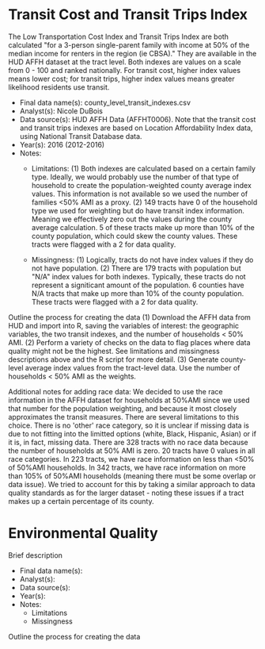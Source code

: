 # Transit Cost and Transit Trips Index

The Low Transportation Cost Index and Transit Trips Index are both calculated "for a 3-person single-parent family with income at 50% of the median income for renters in the region (ie CBSA)." They are available in the HUD AFFH dataset at the tract level. Both indexes are values on a scale from 0 - 100 and ranked nationally. For transit cost, higher index values means lower cost; for transit trips, higher index values means greater likelihood residents use transit.   

* Final data name(s): county_level_transit_indexes.csv
* Analyst(s): Nicole DuBois
* Data source(s): HUD AFFH Data (AFFHT0006). Note that the transit cost and transit trips indexes are based on Location Affordability Index data, using National Transit Database data.
* Year(s): 2016 (2012-2016)
* Notes:
    * Limitations: 
      (1) Both indexes are calculated based on a certain family type. Ideally, we would probably use the number of that type of household to create the population-weighted county average index values. This information is not available so we used the number of families <50% AMI as a proxy.
      (2) 149 tracts have 0 of the household type we used for weighting but do have transit index information. Meaning we effectively zero out the values during the county average calculation. 5 of these tracts make up more than 10% of the county population, which could skew the county values. These tracts were flagged with a 2 for data quality.
      
    * Missingness: 
      (1) Logically, tracts do not have index values if they do not have population.
      (2) There are 179 tracts with population but "N/A" index values for both indexes. Typically, these tracts do not represent a signiticant amount of the population. 6 counties have N/A tracts that make up more than 10% of the county population. These tracts were flagged with a 2 for data quality.

Outline the process for creating the data 
(1) Download the AFFH data from HUD and import into R, saving the variables of interest: the geographic variables, the two transit indexes, and the number of households < 50% AMI.
(2) Perform a variety of checks on the data to flag places where data quality might not be the highest. See limitations and missingness descriptions above and the R script for more detail.
(3) Generate county-level average index values from the tract-level data. Use the number of households < 50% AMI as the weights.

Additional notes for adding race data:
We decided to use the race information in the AFFH dataset for households at 50%AMI 
since we used that number for the population weighting, and because it most closely 
approximates the transit measures. There are several limitations to this choice.
There is no 'other' race category, so it is unclear if missing data is due to
not fitting into the limitted options (white, Black, Hispanic, Asian) or if it is,
in fact, missing data. There are 328 tracts with no race data because the number
of households at 50% AMI is zero. 20 tracts have 0 values in all race categories.
In 223 tracts, we have race information on less than <50% of 50%AMI households. 
In 342 tracts, we have race information on more than 105% of 50%AMI households 
(meaning there must be some overlap or data issue). We tried to account for this
by taking a similar approach to data quality standards as for the larger dataset - 
noting these issues if a tract makes up a certain percentage of its county.


# Environmental Quality

Brief description

* Final data name(s):
* Analyst(s): 
* Data source(s): 
* Year(s):
* Notes:
    * Limitations
    * Missingness

Outline the process for creating the data  
